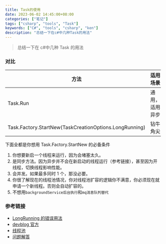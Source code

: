 ```yaml
---
title: Task的使用
date: 2023-06-02 14:45:00+08:00
categories: ["笔记"]
tags: ["csharp", "tools", "Task"]
keywords: ["C#", "tools", "csharp", "ken"]
description: "总结一下在c#中几种Task的用法"
---
```


> 总结一下在 c#中几种 Task 的用法

### 对比

| 方法                                                   | 适用场景       |
| ------------------------------------------------------ | -------------- |
| Task.Run                                               | 通用，适用异步 |
| Task.Factory.StartNew(TaskCreationOptions.LongRunning) | 钻牛角尖       |

下面全都是你想用 Task.Factory.StartNew 的必备条件

1. 你想要新启一个线程来运行，因为会堵塞太久。
2. 是同步方法。因为异步并不会在新启动的线程运行（参考链接），甚至因为开线程，切换线程影响性能。
3. 会并发。如果最多同时 1 个，那没必要。
4. 你很了解现在的线程池情况，你对线程池扩容的逻辑你不满意，你必须现在就申请一个新线程。否则会自动扩容的。
5. 不想用`backgroundService后台执行`和`mq消息队列替代`

### 参考链接

- [LongRunning 的错误用法](https://www.newbe.pro/Others/0x026-This-is-the-wrong-way-to-use-LongRunnigTask-in-csharp/#%E8%BF%99%E6%A0%B7%E5%85%B6%E5%AE%9E%E6%98%AF%E9%94%99%E8%AF%AF%E7%9A%84)
- [devblog 官方](https://devblogs.microsoft.com/pfxteam/task-run-vs-task-factory-startnew/)
- [线程池](https://learn.microsoft.com/en-us/dotnet/api/system.threading.threadpool?view=net-7.0)
- [问题解答](https://stackoverflow.com/questions/37607911/when-to-use-taskcreationoptions-longrunning)
